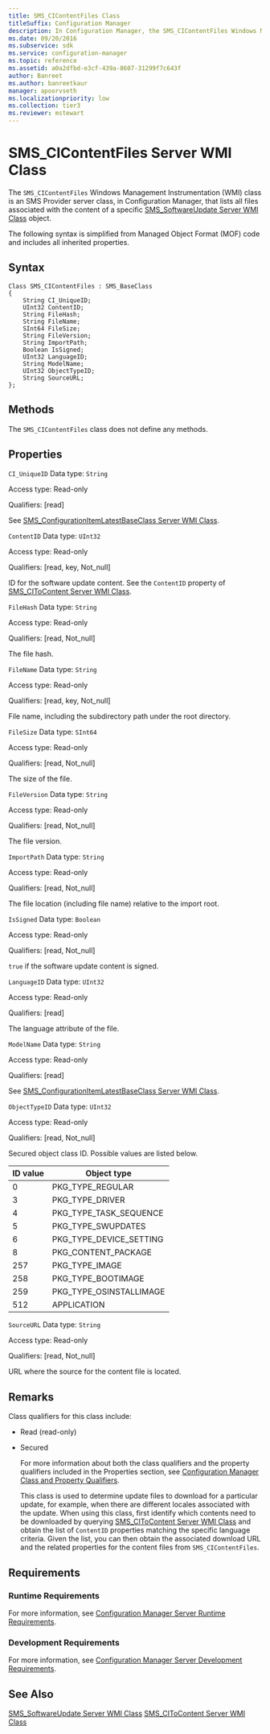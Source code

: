 ```yaml
---
title: SMS_CIContentFiles Class
titleSuffix: Configuration Manager
description: In Configuration Manager, the SMS_CIContentFiles Windows Management Instrumentation class is an SMS Provider server class that lists all files associated with the content of a specific SMS_SoftwareUpdate Server WMI Class object.
ms.date: 09/20/2016
ms.subservice: sdk
ms.service: configuration-manager
ms.topic: reference
ms.assetid: a0a2dfbd-e3cf-439a-8607-31299f7c643f
author: Banreet
ms.author: banreetkaur
manager: apoorvseth
ms.localizationpriority: low
ms.collection: tier3
ms.reviewer: mstewart
---
```

# SMS_CIContentFiles Server WMI Class
The `SMS_CIContentFiles` Windows Management Instrumentation (WMI) class is an SMS Provider server class, in Configuration Manager, that lists all files associated with the content of a specific [SMS_SoftwareUpdate Server WMI Class](../../../develop/reference/sum/sms_softwareupdate-server-wmi-class.md) object.

 The following syntax is simplified from Managed Object Format (MOF) code and includes all inherited properties.

## Syntax

```
Class SMS_CIContentFiles : SMS_BaseClass
{
    String CI_UniqueID;
    UInt32 ContentID;
    String FileHash;
    String FileName;
    SInt64 FileSize;
    String FileVersion;
    String ImportPath;
    Boolean IsSigned;
    UInt32 LanguageID;
    String ModelName;
    UInt32 ObjectTypeID;
    String SourceURL;
};
```

## Methods
 The `SMS_CIContentFiles` class does not define any methods.

## Properties
 `CI_UniqueID`
 Data type: `String`

 Access type: Read-only

 Qualifiers: [read]

 See [SMS_ConfigurationItemLatestBaseClass Server WMI Class](../../../develop/reference/compliance/sms_configurationitemlatestbaseclass-server-wmi-class.md).

 `ContentID`
 Data type: `UInt32`

 Access type: Read-only

 Qualifiers: [read, key, Not_null]

 ID for the software update content. See the `ContentID` property of [SMS_CIToContent Server WMI Class](../../../develop/reference/sum/sms_citocontent-server-wmi-class.md).

 `FileHash`
 Data type: `String`

 Access type: Read-only

 Qualifiers: [read, Not_null]

 The file hash.

 `FileName`
 Data type: `String`

 Access type: Read-only

 Qualifiers: [read, key, Not_null]

 File name, including the subdirectory path under the root directory.

 `FileSize`
 Data type: `SInt64`

 Access type: Read-only

 Qualifiers: [read, Not_null]

 The size of the file.

 `FileVersion`
 Data type: `String`

 Access type: Read-only

 Qualifiers: [read, Not_null]

 The file version.

 `ImportPath`
 Data type: `String`

 Access type: Read-only

 Qualifiers: [read, Not_null]

 The file location (including file name) relative to the import root.

 `IsSigned`
 Data type: `Boolean`

 Access type: Read-only

 Qualifiers: [read, Not_null]

 `true` if the software update content is signed.

 `LanguageID`
 Data type: `UInt32`

 Access type: Read-only

 Qualifiers: [read]

 The language attribute of the file.

 `ModelName`
 Data type: `String`

 Access type: Read-only

 Qualifiers: [read]

 See [SMS_ConfigurationItemLatestBaseClass Server WMI Class](../../../develop/reference/compliance/sms_configurationitemlatestbaseclass-server-wmi-class.md).

 `ObjectTypeID`
 Data type: `UInt32`

 Access type: Read-only

 Qualifiers: [read, Not_null]

 Secured object class ID. Possible values are listed below.

| ID value | Object type |
| -------- | ----------- |
|0|PKG_TYPE_REGULAR|
|3|PKG_TYPE_DRIVER|
|4|PKG_TYPE_TASK_SEQUENCE|
|5|PKG_TYPE_SWUPDATES|
|6|PKG_TYPE_DEVICE_SETTING|
|8|PKG_CONTENT_PACKAGE|
|257|PKG_TYPE_IMAGE|
|258|PKG_TYPE_BOOTIMAGE|
|259|PKG_TYPE_OSINSTALLIMAGE|
|512|APPLICATION|

 `SourceURL`
 Data type: `String`

 Access type: Read-only

 Qualifiers: [read, Not_null]

 URL where the source for the content file is located.

## Remarks
 Class qualifiers for this class include:

- Read (read-only)

- Secured

  For more information about both the class qualifiers and the property qualifiers included in the Properties section, see [Configuration Manager Class and Property Qualifiers](../../../develop/reference/misc/class-and-property-qualifiers.md).

  This class is used to determine update files to download for a particular update, for example, when there are different locales associated with the update. When using this class, first identify which contents need to be downloaded by querying [SMS_CIToContent Server WMI Class](../../../develop/reference/sum/sms_citocontent-server-wmi-class.md) and obtain the list of `ContentID` properties matching the specific language criteria. Given the list, you can then obtain the associated download URL and the related properties for the content files from `SMS_CIContentFiles`.

## Requirements

### Runtime Requirements
 For more information, see [Configuration Manager Server Runtime Requirements](../../../develop/core/reqs/server-runtime-requirements.md).

### Development Requirements
 For more information, see [Configuration Manager Server Development Requirements](../../../develop/core/reqs/server-development-requirements.md).

## See Also
 [SMS_SoftwareUpdate Server WMI Class](../../../develop/reference/sum/sms_softwareupdate-server-wmi-class.md)
 [SMS_CIToContent Server WMI Class](../../../develop/reference/sum/sms_citocontent-server-wmi-class.md)
